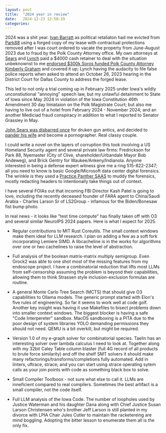 ```yaml
---
layout: post
title:  "2024 year in review"
date:   2024-12-23 12:50:19
categories: 
---
```


2024 was a shit year. [Ivan Barratt](https://www.linkedin.com/in/ivanbarratt) as political retaliaton had me evicted from [Park88](https://park88apartments.com) using a forged copy of my lease with contractual protections removed after I was court ordered to vacate the property from June-August 2023 due to fraud by the Polk County Attorney office. My own attorneys at [Sears](https://www.clarkandsears.com) and [Lynch](https://www.benlynchlaw.com) paid a $4000 cash retainer to deal with the situation unbeknownst to me [endorsed $300k Soros funded Polk County Attorney Kimberly Graham](https://www.kimberlyforiowa.com/endorsements) and covered it up; Lynch having the audacity to file false police reports when asked to attend an October 26, 2023 hearing in the District Court for Dallas County to address the forged lease.

This led to not only a trial coming up in February 2025 under Iowa's wildly unconstiutional "annoying" speech law, but my unlawful detainment to State of Iowa since May 2024 in violation of the Iowa Constitution 46th Amendment 30 day limiataion on the Polk Magistrate Court; but also me having to live out of a hotel from February 2024 - November 2024; and an another Mediciad fraud conspiracy in addition to what I reported to Senator Grassley in May.

[John Sears was disbarred once](https://www.iowacourts.gov/iowa-courts/supreme-court/supreme-court-opinions/case/19-0712) for druken gun antics, and decided to [pander his wife](https://www.kcci.com/article/at-10-an-iowa-mom-wife-defense-attorney-prostitute-explains-her-lifestyle/28918869) and become a pornographer. Real classy couple.


I could write a novel on the layers of corruption this took involving a US Homeland Security agent and several private law firms: Fredrickson for Park 88, Nyemaster (City of Clive, shareholder/Urbandale Mayor Bob Andeweg), and Brick Gentry for Waukee/Ankeny/Indianola. Anyone interested in being a defense expert witness give me a ring 515-822-2347; all you need to know is basic Google/Microsoft data center digital forensics. The wrinkle is they used a [Practice Panther SAAS](https://www.practicepanther.com) to muddy the forensics, mostly redacting headers to intentionally take things out of context.

I have several FOIAs out that incoming FBI Director Kash Patel is going to love, including the recently deceased founder of FARA agent to China/Saudi Arabia - Charles Larson Sr of LS2Group - infamous for the Biden/Bonesaw fist bump photo.

In real news - it looks like "test time compute" has finally taken off with O3 and several similar NeuroIPS 2024 papers. Here is what I expect for 2025.

* Regular contributions to MIT Rust Coreutils. The small context windows make them ideal for LLM research. I plan on adding a few as a soft fork incorporating Lemiere SIMD. A libcacheline is in the works for algorithms over one or two cachelines to raise the level of abstraction.

* Full analysis of the boolean matrix-matrix multiply semigroup. Even Grock2 was able to one shot most of the missing features from my endoscope project. I have a combinatorial reduction that lifts most LLMs from self-censorship assuming the problem is beyond their capabilities, allowing them to think Strassen style inclusion-exclusion formulas are routine.

* A general Monte Carlo Tree Search (MCTS) that should give O3 capabilities to Ollama models. The generic prompt started with Elon's five rules of engineering. So far it seems to work well at code golf. Another key insight was having it use Makefiles to bisect problems down into smaller context windows. The biggest blocker is having a safe "Code Interpereter" sandbox. MacOS sandboxing is a PITA due to the poor design of system libraries YOLO demanding permissions they should not need. QEMU is a bit overkill, but might be required.

* Version 1.0 of my e-graph solver for combinatorial species. Taelin has an interesting solver over lambda calculus I need to look at. Together along with my 32bit Caley Table column blaster (full 4G record of all products to brute force similarity) and off the shelf SMT solvers it should make many refactorings/transforms/completions fully automated.  Add in linters, uftrace, strace; and you can start using strace operating sytem calls as your join points with code as something black box to solve.

* Small Compiler Toolboox - not sure what else to call it. LLMs are inneficient compared to real compilers. Sometimes the best artifact is a small compiler, not the code itself.

* Full LLM analysis of the Iowa Code. The number of loopholes used by Justice Waterman and his daughter Dana along with Chief Justice Susan Larson Christensen who's brother Jeff Larson is still planted in my divorce with LPIA Chair Jules Cutler to maintain the racketereing are mind boggling. Adopting the bitter lesson to enumerate them all is the only fix.